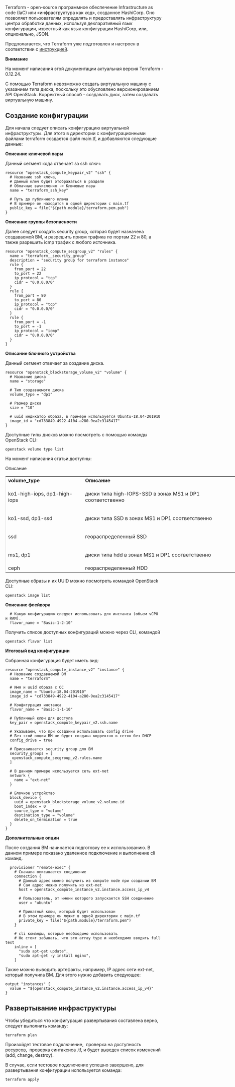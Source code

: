 Terraform - open-source программное обеспечение Infrastructure as code (IaC) или «инфраструктура как код», созданное HashiCorp. Оно позволяет пользователям определять и предоставлять инфраструктуру центра обработки данных, используя декларативный язык конфигурации, известный как язык конфигурации HashiCorp, или, опционально, JSON.

Предполагается, что Terraform уже подготовлен и настроен в соответствии с [инструкцией](https://mcs.mail.ru/help/ru_RU/user-account/mgmt-interfaces#section-12).

**Внимание**

На момент написания этой документации актуальная версия Terraform - 0.12.24.

C помощью Terraform невозможно создать виртуальную машину с указанием типа диска, поскольку это обусловлено версионированием API OpenStack. Корректный способ - создавать диск, затем создавать виртуальную машину.

## Создание конфигурации

Для начала следует описать конфигурацию виртуальной инфраструктуры. Для этого в директории с конфигурационными файлами terraform создается файл main.tf, и добавляются следующие данные:

**Описание ключевой пары**

Данный сегмент кода отвечает за ssh ключ:

```
resource "openstack_compute_keypair_v2" "ssh" {
  # Название ssh ключа,
  # Данный ключ будет отображаться в разделе
  # Облачные вычисления -> Ключевые пары
  name = "terraform_ssh_key"

  # Путь до публичного ключа
  # В примере он находится в одной директории с main.tf
  public_key = file("${path.module}/terraform.pem.pub")
}
```

**Описание группы безопасности**

Далее следует создать security group, которая будет назначена создаваемой ВМ, и разрешить прием трафика по портам 22 и 80, а также разрешить icmp трафик с любого источника.

```
resource "openstack_compute_secgroup_v2" "rules" {
  name = "terraform__security_group"
  description = "security group for terraform instance"
  rule {
    from_port = 22
    to_port = 22
    ip_protocol = "tcp"
    cidr = "0.0.0.0/0"
  }
  rule {
    from_port = 80
    to_port = 80
    ip_protocol = "tcp"
    cidr = "0.0.0.0/0"
  }
  rule {
    from_port = -1
    to_port = -1
    ip_protocol = "icmp"
    cidr = "0.0.0.0/0"
  }
}
```

**Описание блочного устройства**

Данный сегмент отвечает за создание диска.

```
resource "openstack_blockstorage_volume_v2" "volume" {
  # Название диска
  name = "storage"

  # Тип создаваемого диска
  volume_type = "dp1"

  # Размер диска
  size = "10"

  # uuid индикатор образа, в примере используется Ubuntu-18.04-201910
  image_id = "cd733849-4922-4104-a280-9ea2c3145417"
}
```

Доступные типы дисков можно посмотреть с помощью команды OpenStack CLI:

```
openstack volume type list
```

На момент написания статьи доступны:

Описание

<table style="box-sizing: border-box; outline: 0px; border: 1px solid rgb(221, 221, 221); border-collapse: collapse; width: 739.2px;"><tbody><tr><td><strong>volume_type</strong></td><td><strong>Описание</strong></td></tr><tr><td><p>ko1-high-iops, dp1-high-iops</p></td><td>диски типа high-IOPS-SSD в зонах MS1 и DP1 соответственно</td></tr><tr><td><p>ko1-ssd, dp1-ssd</p></td><td>диски типа SSD в зонах MS1 и DP1 соответственно</td></tr><tr><td><p>ssd</p></td><td>геораспределенный SSD</td></tr><tr><td><p>ms1, dp1</p></td><td>диски типа hdd в зонах MS1 и DP1 соответственно</td></tr><tr><td>ceph</td><td>геораспределенный HDD</td></tr></tbody></table>

Доступные образы и их UUID можно посмотреть командой OpenStack CLI:

```
openstack image list
```

**Описание флейвора**

```
  # Какую конфигурацию следует использовать для инстанса (объем vCPU и RAM).
  flavor_name = "Basic-1-2-10"
```

Получить список доступных конфигураций можно через CLI, командой

```
openstack flavor list
```

**Итоговый вид конфигурации**

Собранная конфигурация будет иметь вид:

```
resource "openstack_compute_instance_v2" "instance" {
  # Название создаваемой ВМ
  name = "terraform"

  # Имя и uuid образа с ОС
  image_name = "Ubuntu-18.04-201910"
  image_id = "cd733849-4922-4104-a280-9ea2c3145417"

  # Конфигурация инстанса
  flavor_name = "Basic-1-1-10"

  # Публичный ключ для доступа
  key_pair = openstack_compute_keypair_v2.ssh.name

  # Указываем, что при создании использовать config drive
  # Без этой опции ВМ не будет создана корректно в сетях без DHCP
  config_drive = true

  # Присваивается security group для ВМ
  security_groups = [
   openstack_compute_secgroup_v2.rules.name
  ]

  # В данном примере используется сеть ext-net
  network {
    name = "ext-net"
  }

  # Блочное устройство
  block_device {
    uuid = openstack_blockstorage_volume_v2.volume.id
    boot_index = 0
    source_type = "volume"
    destination_type = "volume"
    delete_on_termination = true
  }
}
```

**Дополнительные опции**

После создания ВМ начинается подготовку ее к использованию. В данном примере показано удаленное подключение и выполнение cli команд.

```
  provisioner "remote-exec" {
    # Сначала описывается соединение
    connection {
      # Данный адрес можно получить из compute node при создании ВМ
      # Сам адрес можно получить из ext-net
      host = openstack_compute_instance_v2.instance.access_ip_v4

      # Пользователь, от имени которого запускается SSH соединение
      user = "ubuntu"

      # Приватный ключ, который будет использован
      # В этом примере он лежит в одной директории с main.tf
      private_key = file("${path.module}/terraform.pem")
    }

    # cli команды, которые необходимо использовать
    # Не стоит забывать, что это array type и необходимо вводить full text
    inline = [
      "sudo apt-get update",
      "sudo apt-get -y install nginx",
    ]
```

Также можно выводить артефакты, например, IP адрес сети ext-net, который получила ВМ. Для этого нужно добавить следующее:

```
output "instances" {
  value = "${openstack_compute_instance_v2.instance.access_ip_v4}"
}
```

## Развертывание инфраструктуры

Чтобы убедиться что конфигурация развертывания составлена верно, следует выполнить команду:

```
terraform plan
```

Произойдет тестовое подключение,  проверка на доступность ресурсов,  проверка синтаксиса .tf, и будет выведен список изменений (add, change, destroy).

В случае, если тестовое подключение успешно завершено, для развертывания конфигурации используется команда:

```
terraform apply
```
